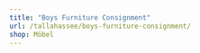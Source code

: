 ```yaml
---
title: "Boys Furniture Consignment"
url: /tallahassee/boys-furniture-consignment/
shop: Möbel
---
```

